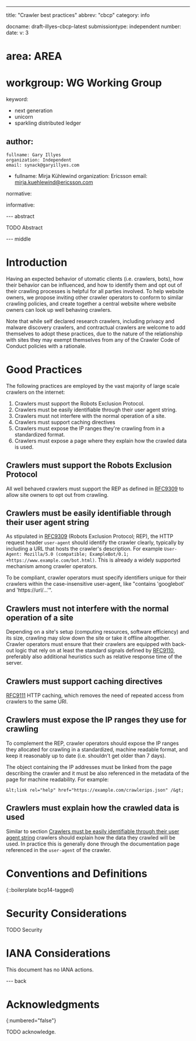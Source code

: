 ---
title: "Crawler best practices"
abbrev: "cbcp"
category: info

docname: draft-illyes-cbcp-latest
submissiontype: independent
number:
date:
v: 3
# area: AREA
# workgroup: WG Working Group
keyword:
 - next generation
 - unicorn
 - sparkling distributed ledger

author:
 -
    fullname: Gary Illyes
    organization: Independent
    email: synack@garyillyes.com
 -
    fullname: Mirja Kühlewind
    organization: Ericsson
    email: mirja.kuehlewind@ericsson.com

normative:

informative:


--- abstract

TODO Abstract


--- middle

# Introduction

Having an expected behavior of utomatic clients (i.e. crawlers, bots), how their behavior
can be influenced, and how to identify them and opt out of their crawling processes is
helpful for all parties involved. To help website owners, we propose inviting other
crawler operators to conform to similar crawling policies, and create together a central
website where website owners can look up well behaving crawlers.

Note that while self declared research crawlers, including privacy and malware discovery
crawlers, and contractual crawlers are welcome to add themselves to adopt these practices,
due to the nature of the relationship with sites they may exempt themselves from any of
the Crawler Code of Conduct policies with a rationale.


# Good Practices

The following practices are employed by the vast majority of large scale crawlers on the
internet:

1. Crawlers must support the Robots Exclusion Protocol.
2. Crawlers must be easily identifiable through their user agent string.
3. Crawlers must not interfere with the normal operation of a site.
4. Crawlers must support caching directives
5. Crawlers must expose the IP ranges they're crawling from in a standardized format.
6. Crawlers must expose a page where they explain how the crawled data is used.


## Crawlers must support the Robots Exclusion Protocol

All well behaved crawlers must support the REP as defined in
[RFC9309](https://www.rfc-editor.org/rfc/rfc9309.html#section-2.2.1) to allow site owners
to opt out from crawling.


## Crawlers must be easily identifiable through their user agent string

As stipulated in [RFC9309](https://www.rfc-editor.org/rfc/rfc9309.html#section-2.2.1)
(Robots Exclusion Protocol; REP), the HTTP request header `user-agent` should
identify the crawler clearly, typically by including a URL that hosts the crawler's
description. For example
`User-Agent: Mozilla/5.0 (compatible; ExampleBot/0.1; +https://www.example.com/bot.html)`.
This is already a widely supported mechanism among crawler operators.

To be compliant, crawler operators must specify identifiers unique for their crawlers
within the case-insensitive user-agent, like "contains 'googlebot' and 'https://url/...'".


## Crawlers must not interfere with the normal operation of a site

Depending on a site's setup (computing resources, software efficiency) and its size,
crawling may slow down the site or take it offline altogether. Crawler operators must
ensure that their crawlers are equipped with back-out logic that rely on at least the
standard signals defined by
[RFC9110](https://www.rfc-editor.org/rfc/rfc9110#name-server-error-5xx), preferably also
additional heuristics such as relative response time of the server.

## Crawlers must support caching directives
[RFC9111](https://www.rfc-editor.org/rfc/rfc9111) HTTP caching, which removes the need
of repeated access from crawlers to the same URI. 


## Crawlers must expose the IP ranges they use for crawling

To complement the REP, crawler operators should expose the IP ranges they allocated for
crawling in a standardized, machine readable format, and keep it reasonably up to date
(i.e. shouldn't get older than 7 days).

The object containing the IP addresses must be linked from the page describing the crawler
and it must be also referenced in the metadata of the page for machine readability.
For example:


```
&lt;link rel="help" href="https://example.com/crawlerips.json" /&gt;
```

## Crawlers must explain how the crawled data is used

Similar to section
[Crawlers must be easily identifiable through their user agent string]() crawlers should
explain how the data they crawled will be used. In
practice this is generally done through the documentation page referenced in the `user-agent` of
the crawler.


# Conventions and Definitions

{::boilerplate bcp14-tagged}


# Security Considerations

TODO Security


# IANA Considerations

This document has no IANA actions.


--- back

# Acknowledgments
{:numbered="false"}

TODO acknowledge.
